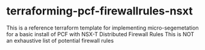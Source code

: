 # terraforming-pcf-firewallrules-nsxt

This is a reference terraform template for implementing micro-segemetation for a basic install of PCF with NSX-T Distributed Firewall Rules 
This is NOT an exhaustive list of potential firewall rules
